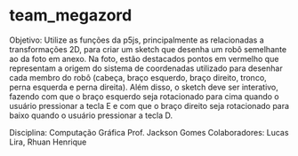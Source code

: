 # team_megazord

Objetivo: Utilize as funções da p5js, principalmente as relacionadas a transformações 2D, para criar um sketch que desenha um robô semelhante ao da foto em anexo. Na foto, estão destacados pontos em vermelho que representam a origem do sistema de coordenadas utilizado para desenhar cada membro do robô (cabeça, braço esquerdo, braço direito, tronco, perna esquerda e perna direita). 
Além disso, o sketch deve ser interativo, fazendo com que o braço esquerdo seja rotacionado para cima quando o usuário pressionar a tecla E e com que o braço direito seja rotacionado para baixo quando o usuário pressionar a tecla D.

Disciplina: Computação Gráfica
Prof. Jackson Gomes
Colaboradores: Lucas Lira, Rhuan Henrique
